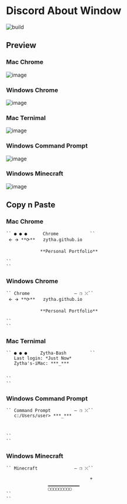 # Discord About Window
<!-- Place this tag where you want the button to render. -->
![build](https://github.com/ntkme/github-buttons/workflows/build/badge.svg)
## Preview

### Mac Chrome
![image](https://user-images.githubusercontent.com/71582030/153006636-3e5da019-bfd8-4de8-b5bb-ff2563b189a0.png)

### Windows Chrome
![image](https://user-images.githubusercontent.com/71582030/153007803-558df56e-4d7e-4f06-a30d-75b2d5122cc6.png)

### Mac Ternimal
![image](https://user-images.githubusercontent.com/71582030/153011512-e9d3e2a1-413c-4626-acf2-46475a94eaf7.png)

### Windows Command Prompt
![image](https://user-images.githubusercontent.com/71582030/153012036-4e65e6de-f642-4c5e-9979-f4b91341c69f.png)

### Windows Minecraft
![image](https://user-images.githubusercontent.com/71582030/153322031-3212c910-2494-47f4-b139-1750665b7f96.png)

## Copy n Paste

### Mac Chrome
```
`` ● ● ●      Chrome            ``
 🡨 🡪 **⟳**   zytha.github.io 

             **Personal Portfolio**

``                              
``
```

### Windows Chrome
```
`` Chrome                 — ❐ ⤬``
 🡨 🡪 **⟳**   zytha.github.io 

             **Personal Portfolio**

``                              
``
```

### Mac Ternimal

```
`` ● ● ●     Zytha-Bash         ``
   Last login: *Just Now* 
   Zytha's-iMac: ***_***


``                              
``
```

### Windows Command Prompt
```
`` Command Prompt         — ❐ ⤬``
   c:/Users/user> ***_***



``                              
``
```

### Windows Minecraft
```
`` Minecraft              — ❐ ⤬`` 

                                +
                ▁▁▁▁▁▁▁▁▁▁▁▁
                ▢▢▢▢▢▢▢▢▢
``                              
``
```


